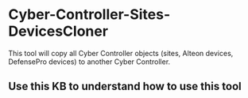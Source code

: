 # Cyber-Controller-Sites-DevicesCloner
This tool will copy all Cyber Controller objects (sites, Alteon devices, DefensePro devices) to another Cyber Controller.
## Use this KB to understand how to use this tool
